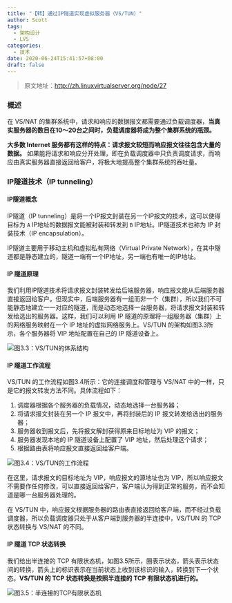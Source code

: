 ```yaml
---
title: "【转】通过IP隧道实现虚拟服务器（VS/TUN）"
author: Scott
tags:
  - 架构设计
  - LVS
categories: 
  - 技术
date: 2020-06-24T15:41:57+08:00
draft: false
---
```


> 原文地址：http://zh.linuxvirtualserver.org/node/27

### 概述

在 VS/NAT 的集群系统中，请求和响应的数据报文都需要通过负载调度器，**当真实服务器的数目在10～20台之间时，负载调度器将成为整个集群系统的瓶颈。**  

**大多数 Internet 服务都有这样的特点：请求报文较短而响应报文往往包含大量的数据。** 如果能将请求和响应分开处理，即在负载调度器中只负责调度请求，而响应由真实服务器直接返回给客户，将极大地提高整个集群系统的吞吐量。



### IP隧道技术（IP tunneling）

#### IP隧道概念

IP隧道（IP tunneling）是将一个IP报文封装在另一个IP报文的技术，这可以使得目标为 `A` IP地址的数据报文能被封装和转发到 `B` IP地址。IP隧道技术也称为 IP 封装技术（IP encapsulation）。

IP隧道主要用于移动主机和虚拟私有网络（Virtual Private Network），在其中隧道都是静态建立的，隧道一端有一个IP地址，另一端也有唯一的IP地址。

#### IP 隧道原理

我们利用IP隧道技术将请求报文封装转发给后端服务器，响应报文能从后端服务器直接返回给客户。但现实中，后端服务器有一组而非一个（集群），所以我们不可能静态地建立一一对应的隧道，而是动态地选择一台服务器，将请求报文封装和转发给选出的服务器。这样，我们可以利用 IP 隧道的原理将一组服务器（集群）上的网络服务映射在一个 IP 地址的虚拟网络服务上。VS/TUN 的架构如图3.3所示，各个服务器将 VIP 地址配置在自己的 IP 隧道设备上。

![图3.3：VS/TUN的体系结构](https://blog-1252438081.cos.ap-shanghai.myqcloud.com/img/vs-tun.jpg)

#### IP 隧道工作流程

VS/TUN 的工作流程如图3.4所示：它的连接调度和管理与 VS/NAT 中的一样，只是它的报文转发方法不同。具体流程如下：

1. 调度器根据各个服务器的负载情况，动态地选择一台服务器；
2. 将请求报文封装在另一个 IP 报文中，再将封装后的 IP 报文转发给选出的服务器；
3. 服务器收到报文后，先将报文解封获得原来目标地址为 VIP 的报文；
4. 服务器发现本地的 IP 隧道设备上配置了 VIP 地址，然后处理这个请求；
5. 根据路由表将响应报文直接返回给客户端。

![图3.4：VS/TUN的工作流程](https://blog-1252438081.cos.ap-shanghai.myqcloud.com/img/vs-tun-flow.jpg)

在这里，请求报文的目标地址为 VIP，响应报文的源地址也为 VIP，所以响应报文不需要作任何修改，可以直接返回给客户，客户端认为得到正常的服务，而不会知道是哪一台服务器处理的。

在 VS/TUN 中，响应报文根据服务器的路由表直接返回给客户端，而不经过负载调度器，所以负载调度器只处于从客户端到服务器的半连接中，VS/TUN 的 TCP 状态转换与 VS/NAT 的不同。

#### IP 隧道 TCP 状态转换

我们给出半连接的 TCP 有限状态机，如图3.5所示，圈表示状态，箭头表示状态间的转换，箭头上的标识表示在当前状态上收到该标识的输入，转换到下一个状态。**VS/TUN 的 TCP 状态转换是按照半连接的 TCP 有限状态机进行的。**

![图3.5：半连接的TCP有限状态机](https://blog-1252438081.cos.ap-shanghai.myqcloud.com/img/half-conn-state-trans.jpg)